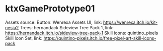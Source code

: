 # ktxGamePrototype01

Assets source:
Button: Wenrexa Assets UI, link: https://wenrexa.itch.io/kit-nesia2
Trees: hernandack Sideview Tree Pack 1, link: https://hernandack.itch.io/sideview-tree-pack-1
Skill icons: quintino_pixels Skill Icon Set, link: https://quintino-pixels.itch.io/free-pixel-art-skill-icons-pack
